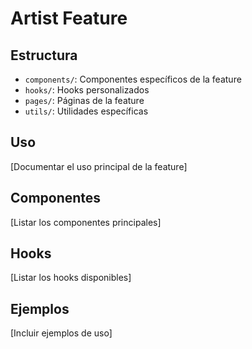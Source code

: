# Artist Feature

## Estructura
- `components/`: Componentes específicos de la feature
- `hooks/`: Hooks personalizados
- `pages/`: Páginas de la feature
- `utils/`: Utilidades específicas

## Uso
[Documentar el uso principal de la feature]

## Componentes
[Listar los componentes principales]

## Hooks
[Listar los hooks disponibles]

## Ejemplos
[Incluir ejemplos de uso]
